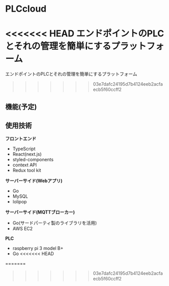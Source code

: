 # PLCcloud
<<<<<<< HEAD
エンドポイントのPLCとそれの管理を簡単にするプラットフォーム
=======
エンドポイントのPLCとそれの管理を簡単にするプラットフォーム 
>>>>>>> 03e7dafc24195d7b4124eeb2acfaecb5f60ccff2

## 機能(予定)


## 使用技術

**フロントエンド**

- TypeScript
- React(next.js)
- styled-components
- context API
- Redux tool kit

**サーバーサイド(Webアプリ)**

- Go
- MySQL
- lolipop

**サーバーサイド(MQTTブローカー)**

- Go(サードパーティ製のライブラリを活用)
- AWS EC2

**PLC**

- raspberry pi 3 model B+
- Go
<<<<<<< HEAD

=======
>>>>>>> 03e7dafc24195d7b4124eeb2acfaecb5f60ccff2
